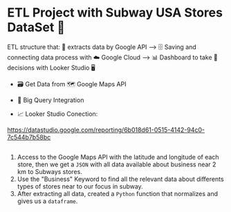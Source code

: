 # ETL Project with Subway USA Stores DataSet 🥪

ETL structure that: 🧾 extracts data by Google API --> 🗄 Saving and connecting data process with ☁️ Google Cloud --> 📊 Dashboard to take 👔 decisions with Looker Studio 🖥



- 🗃️ Get Data from 🗺️ Google Maps API 

- 📡 Big Query Integration 

- 📈 Looker Studio Conection:

https://datastudio.google.com/reporting/6b018d61-0515-4142-94c0-7c544b7b58bc

##

1. Access to the Google Maps API with the latitude and longitude of each store, then we get a `JSON` with all data available about business near 2 km to Subways stores.  
2. Use the "Business" Keyword to find all the relevant data about differents types of stores near to our focus in subway.
3. After extracting all data,  created a `Python` function that normalizes and gives us a `dataframe`. 


